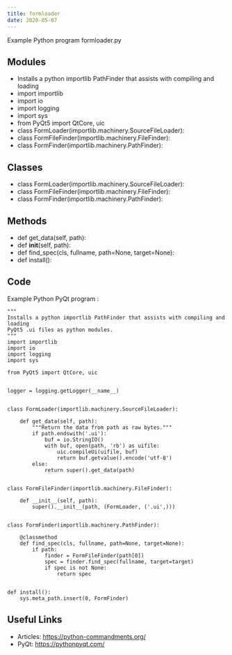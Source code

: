 ```yaml
---
title: formloader
date: 2020-05-07
---
```

Example Python program formloader.py

## Modules

* Installs a python importlib PathFinder that assists with compiling and loading
* import importlib
* import io
* import logging
* import sys
* from PyQt5 import QtCore, uic
* class FormLoader(importlib.machinery.SourceFileLoader):
* class FormFileFinder(importlib.machinery.FileFinder):
* class FormFinder(importlib.machinery.PathFinder):

## Classes

* class FormLoader(importlib.machinery.SourceFileLoader):
* class FormFileFinder(importlib.machinery.FileFinder):
* class FormFinder(importlib.machinery.PathFinder):

## Methods

* def get_data(self, path):
* def __init__(self, path):
* def find_spec(cls, fullname, path=None, target=None):
* def install():

## Code

Example Python PyQt program :

    """
    Installs a python importlib PathFinder that assists with compiling and loading
    PyQt5 .ui files as python modules.
    """
    import importlib
    import io
    import logging
    import sys
    
    from PyQt5 import QtCore, uic
    
    
    logger = logging.getLogger(__name__)
    
    
    class FormLoader(importlib.machinery.SourceFileLoader):
    
        def get_data(self, path):
            """Return the data from path as raw bytes."""
            if path.endswith('.ui'):
                buf = io.StringIO()
                with buf, open(path, 'rb') as uifile:
                    uic.compileUi(uifile, buf)
                    return buf.getvalue().encode('utf-8')
            else:
                return super().get_data(path)
    
    
    class FormFileFinder(importlib.machinery.FileFinder):
    
        def __init__(self, path):
            super().__init__(path, (FormLoader, ('.ui',)))
    
    
    class FormFinder(importlib.machinery.PathFinder):
    
        @classmethod
        def find_spec(cls, fullname, path=None, target=None):
            if path:
                finder = FormFileFinder(path[0])
                spec = finder.find_spec(fullname, target=target)
                if spec is not None:
                    return spec
    
    
    def install():
        sys.meta_path.insert(0, FormFinder)
    

## Useful Links

- Articles: https://python-commandments.org/
- PyQt: https://pythonpyqt.com/
